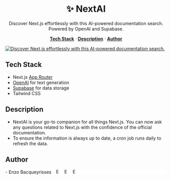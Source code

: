 <h1 align="center">✨ NextAI</h1>

<p align="center">
  Discover Next.js effortlessly with this AI-powered documentation search.
  <br/>
  Powered by OpenAI and Supabase.
</p>

<p align="center">
  <a href="#tech-stack"><strong>Tech Stack</strong></a> ·
  <a href="#description"><strong>Description</strong></a> ·
  <a href="#author"><strong>Author</strong></a>
</p>

<a href="https://www.nextai.dev">
    <img alt="Discover Next.js effortlessly with this AI-powered documentation search." src="https://github.com/bacqueyrisses/nextai/assets/96829831/01964fa2-6f98-4888-b574-48dd822b04a8">
</a>

<br/>

## Tech Stack

- Next.js [App Router](https://nextjs.org/docs/app)
- [OpenAI](https://openai.com) for text generation
- [Supabase](https://replicate.com) for data storage
- Tailwind CSS

## Description

- NextAI is your go-to companion for all things Next.js. You can now ask any questions related to Next.js with the confidence of the official documentation.
- To ensure the information is always up to date, a cron job runs daily to refresh the data.

## Author
<div style="background-color: white;">
    - Enzo Bacqueyrisses &ensp;
    <a href="https://twitter.com/bacqueyrisses"><img src="https://cdn.jsdelivr.net/npm/simple-icons@v5.15.0/icons/twitter.svg" style="width: 15px; height: auto;" alt="Enzo Bacqueyrisses Twitter Account" /></a>&ensp;
    <a href="https://github.com/bacqueyrisses"><img src="https://cdn.jsdelivr.net/npm/simple-icons@v5.15.0/icons/github.svg"  style="width: 15px; height: auto;" alt="Enzo Bacqueyrisses GitHub Account" /></a>&ensp;
    <a href="https://www.linkedin.com/in/bacqueyrisses/"><img src="https://cdn.jsdelivr.net/npm/simple-icons@v5.15.0/icons/linkedin.svg"  style="width: 15px; height: auto;" alt="Enzo Bacqueyrisses Linkedin Account" /></a>
</div>
